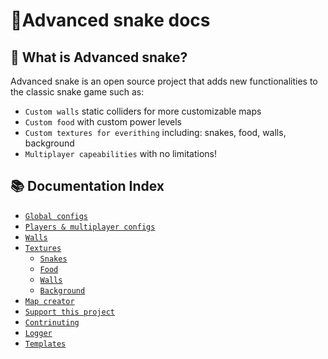# 🐍Advanced snake docs

## 🚀 What is Advanced snake?
Advanced snake is an open source project that adds new functionalities to the classic snake game such as:
- `Custom walls` static colliders for more customizable maps
- `Custom food` with custom power levels
- `Custom textures for everithing` including: snakes, food, walls, background 
- `Multiplayer capeabilities` with no limitations!


## 📚 Documentation Index

- [`Global configs`](./config.md)
- [`Players & multiplayer configs`](./players.md)
- [`Walls`](./walls.md)
- [`Textures`](./textures/README.md)
    - [`Snakes`](./textures/snakes.md)
    - [`Food`](./textures/food.md)
    - [`Walls`](./textures/walls.md)
    - [`Background`](./textures/background.md)
- [`Map creator`](./map_creator.md)
- [`Support this project`](./supporting.md)
- [`Contrinuting`](../CONTRIBUTING.md)
- [`Logger`](./logger.md)
- [`Templates`](./templates.md)